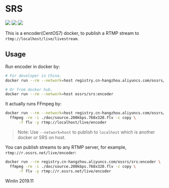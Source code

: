 # SRS

![](http://ossrs.net:8000/gif/v1/sls.gif?site=github.com&path=/docker/encoder)
[![](https://cloud.githubusercontent.com/assets/2777660/22814959/c51cbe72-ef92-11e6-81cc-32b657b285d5.png)](https://github.com/ossrs/srs/wiki/v1_CN_Contact#wechat)
[![](https://github.com/ossrs/developer/actions/workflows/release.yml/badge.svg?branch=encoder)](https://github.com/ossrs/developer/actions/workflows/release.yml?query=workflow%3ARelease+branch%3Aencoder)

This is a encoder(CentOS7) docker, to publish a RTMP stream to `rtmp://localhost/live/livestream`.

## Usage

Run encoder in docker by:

```bash
# For developer in China.
docker run --rm --network=host registry.cn-hangzhou.aliyuncs.com/ossrs/srs:encoder

# Or from docker hub.
docker run --rm --network=host ossrs/srs:encoder
```

It actually runs FFmpeg by:

```bash
docker run --rm --network=host registry.cn-hangzhou.aliyuncs.com/ossrs/srs:encoder \
  ffmpeg -re -i ./doc/source.200kbps.768x320.flv -c copy \
      -f flv -y rtmp://localhost/live/encoder
```

> Note: Use `--network=host` to publish to `localhost` which is another docker or SRS on host.

You can publish streams to any RTMP server, for example, `rtmp://r.ossrs.net/live/encoder`:

```bash
docker run --rm registry.cn-hangzhou.aliyuncs.com/ossrs/srs:encoder \
  ffmpeg -re -i ./doc/source.200kbps.768x320.flv -c copy \
      -f flv -y rtmp://r.ossrs.net/live/encoder
```

Winlin 2019.11
